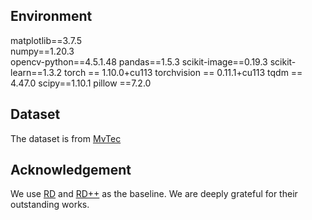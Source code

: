 ## Environment
matplotlib==3.7.5  <br>
numpy==1.20.3  <br>
opencv-python==4.5.1.48
pandas==1.5.3
scikit-image==0.19.3
scikit-learn==1.3.2
torch == 1.10.0+cu113
torchvision == 0.11.1+cu113
tqdm == 4.47.0
scipy==1.10.1
pillow ==7.2.0

## Dataset
The dataset is from [MvTec](https://www.mvtec.com/company/research/datasets/mvtec-ad/)

## Acknowledgement
We use [RD](https://github.com/hq-deng/RD4AD) and [RD++](https://github.com/tientrandinh/Revisiting-Reverse-Distillation) as the baseline. We are deeply grateful for their outstanding works.
